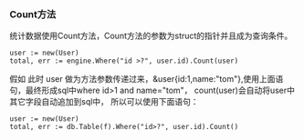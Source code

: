 
### Count方法

统计数据使用Count方法，Count方法的参数为struct的指针并且成为查询条件。

~~~
user := new(User)
total, err := engine.Where("id >?", user.id).Count(user)
~~~

假如 此时 user 做为方法参数传递过来，&user{id:1,name:"tom"},使用上面语句，最终形成sql中where id>1 and name="tom"，
count(user)会自动将user中其它字段自动追加到sql中， 所以可以使用下面语句：

~~~
user := new(User)
total, err := db.Table(f).Where("id>?", user.id).Count()

~~~


